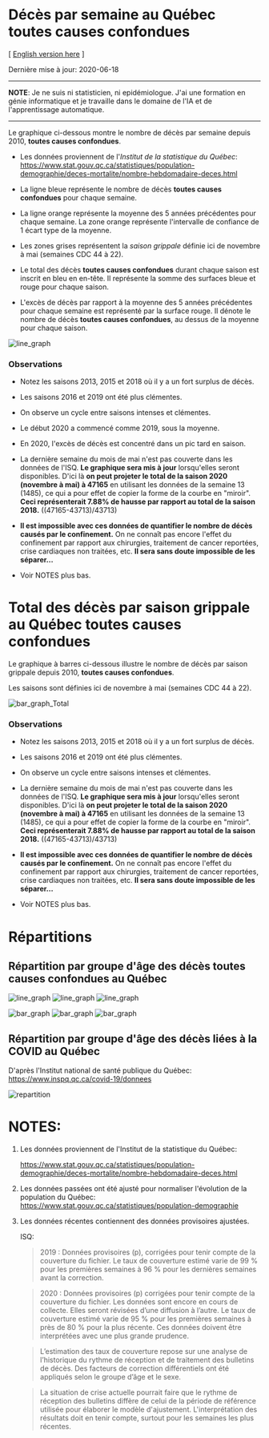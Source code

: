 # Décès par semaine au Québec **toutes causes confondues**
[ [English version here](README_english.md) ]

Dernière mise à jour: 2020-06-18

---

**NOTE**: Je ne suis ni statisticien, ni epidémiologue. J'ai une formation en génie informatique et je travaille
dans le domaine de l'IA et de l'apprentissage automatique.

--- 

Le graphique ci-dessous montre le nombre de décès par semaine depuis 2010,
**toutes causes confondues**.

- Les données proviennent de l'*Institut de la statistique du Québec*:
   https://www.stat.gouv.qc.ca/statistiques/population-demographie/deces-mortalite/nombre-hebdomadaire-deces.html
   
- La ligne bleue représente le nombre de décès **toutes causes confondues** pour chaque semaine.

- La ligne orange représente la moyenne des 5 années précédentes pour chaque semaine.
  La zone orange représente l'intervalle de confiance de 1 écart type de la moyenne. 
  
- Les zones grises représentent la *saison grippale* définie ici de novembre à
  mai (semaines CDC 44 à 22).

- Le total des décès **toutes causes confondues** durant chaque saison est inscrit en bleu
  en en-tête. Il représente la somme des surfaces bleue et rouge pour chaque saison.

- L'excès de décès par rapport à la moyenne des 5 années précédentes pour chaque semaine est
  représenté par la surface rouge. Il dénote le nombre de décès **toutes causes confondues**, au dessus de la moyenne pour chaque saison.


![line_graph](images/line_graph_Total.png)


### Observations

- Notez les saisons 2013, 2015 et 2018 où il y a un fort surplus de décès.

- Les saisons 2016 et 2019 ont été plus clémentes.

- On observe un cycle entre saisons intenses et clémentes.

- Le début 2020 a commencé comme 2019, sous la moyenne. 

- En 2020, l'excès de décès est concentré dans un pic tard en saison. 

- La dernière semaine du mois de mai n'est pas couverte dans les données de l'ISQ. **Le
  graphique sera mis à jour** lorsqu'elles seront disponibles. D'ici là **on
  peut projeter le total de la saison 2020 (novembre à mai) à 47165** en utilisant les données
  de la semaine 13 (1485), ce qui a pour effet de copier la forme de la courbe en
  "miroir". **Ceci représenterait 7.88% de hausse par rapport au total de la saison 2018.**
  ((47165-43713)/43713)

- **Il est impossible avec ces données de quantifier le nombre de décès causés par le confinement.**
  On ne connaît pas encore l'effet du confinement par rapport aux chirurgies,
  traitement de cancer reportées, crise cardiaques non traitées, etc. **Il sera
  sans doute impossible de les séparer...** 
  
- Voir NOTES plus bas.



# Total des décès par saison grippale au Québec **toutes causes confondues**

Le graphique à barres ci-dessous illustre le nombre de décès par saison grippale depuis 2010, **toutes causes confondues**.

Les saisons sont définies ici de novembre à mai (semaines CDC 44 à 22).


![bar_graph_Total](images/bar_graph_Total.png)


### Observations

- Notez les saisons 2013, 2015 et 2018 où il y a un fort surplus de décès.

- Les saisons 2016 et 2019 ont été plus clémentes.

- On observe un cycle entre saisons intenses et clémentes.

- La dernière semaine du mois de mai n'est pas couverte dans les données de l'ISQ. **Le
  graphique sera mis à jour** lorsqu'elles seront disponibles. D'ici là **on
  peut projeter le total de la saison 2020 (novembre à mai) à 47165** en utilisant les données
  de la semaine 13 (1485), ce qui a pour effet de copier la forme de la courbe en
  "miroir". **Ceci représenterait 7.88% de hausse par rapport au total de la saison 2018.**
  ((47165-43713)/43713)
  
- **Il est impossible avec ces données de quantifier le nombre de décès causés par le confinement.**
  On ne connaît pas encore l'effet du confinement par rapport aux chirurgies,
  traitement de cancer reportées, crise cardiaques non traitées, etc. **Il sera
  sans doute impossible de les séparer...** 
  
- Voir NOTES plus bas.


# Répartitions

## Répartition par groupe d'âge des décès **toutes causes confondues** au Québec

![line_graph](images/line_graph_70_ans_et_plus.png)
![line_graph](images/line_graph_50-69_ans.png)
![line_graph](images/line_graph_0-49_ans.png)

![bar_graph](images/bar_graph_70_ans_et_plus.png)
![bar_graph](images/bar_graph_50-69_ans.png)
![bar_graph](images/bar_graph_0-49_ans.png)


## Répartition par groupe d'âge des décès **liées à la COVID** au Québec

D'après l'Institut national de santé publique du Québec: https://www.inspq.qc.ca/covid-19/donnees

![repartition](images/repartition_groupe_age.png)


# NOTES:
1) Les données proviennent de l'Institut de la statistique du Québec:
   
   https://www.stat.gouv.qc.ca/statistiques/population-demographie/deces-mortalite/nombre-hebdomadaire-deces.html

2) Les données passées ont été ajusté pour normaliser l'évolution de la population du Québec:
   https://www.stat.gouv.qc.ca/statistiques/population-demographie

3) Les données récentes contiennent des données provisoires ajustées. 
   
   ISQ:

   > 2019 : Données provisoires (p), corrigées pour tenir compte de la
   > couverture du fichier. Le taux de couverture estimé varie de 99 % pour les
   > premières semaines à 96 % pour les dernières semaines avant la correction.

   > 2020 : Données provisoires (p) corrigées pour tenir compte de la couverture
   > du fichier. Les données sont encore en cours de collecte. Elles seront
   > révisées d’une diffusion à l’autre. Le taux de couverture estimé varie de
   > 95 % pour les premières semaines à près de 80 % pour la plus récente. Ces
   > données doivent être interprétées avec une plus grande prudence.

   > L’estimation des taux de couverture repose sur une analyse de l’historique
   > du rythme de réception et de traitement des bulletins de décès. Des
   > facteurs de correction différentiels ont été appliqués selon le groupe
   > d’âge et le sexe.

   > La situation de crise actuelle pourrait faire que le rythme de réception
   > des bulletins diffère de celui de la période de référence utilisée pour
   > élaborer le modèle d'ajustement. L'interprétation des résultats doit en
   > tenir compte, surtout pour les semaines les plus récentes.






